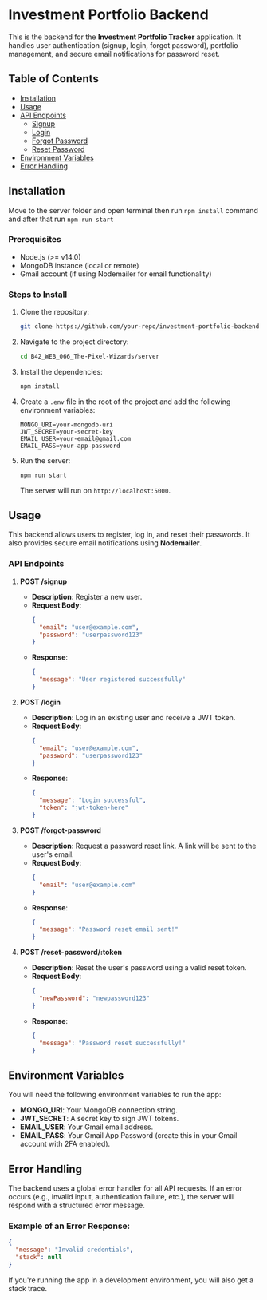 
# Investment Portfolio Backend

This is the backend for the **Investment Portfolio Tracker** application. It handles user authentication (signup, login, forgot password), portfolio management, and secure email notifications for password reset.

## Table of Contents

- [Installation](#installation)
- [Usage](#usage)
- [API Endpoints](#api-endpoints)
  - [Signup](#signup)
  - [Login](#login)
  - [Forgot Password](#forgot-password)
  - [Reset Password](#reset-password)
- [Environment Variables](#environment-variables)
- [Error Handling](#error-handling)

## Installation

Move to the server folder and open terminal then run `npm install` command and after that run `npm run start`

### Prerequisites

- Node.js (>= v14.0)
- MongoDB instance (local or remote)
- Gmail account (if using Nodemailer for email functionality)

### Steps to Install

1. Clone the repository:
   ```bash
   git clone https://github.com/your-repo/investment-portfolio-backend.git
   ```

2. Navigate to the project directory:
   ```bash
   cd B42_WEB_066_The-Pixel-Wizards/server
   ```

3. Install the dependencies:
   ```bash
   npm install
   ```

4. Create a `.env` file in the root of the project and add the following environment variables:
   ```env
   MONGO_URI=your-mongodb-uri
   JWT_SECRET=your-secret-key
   EMAIL_USER=your-email@gmail.com
   EMAIL_PASS=your-app-password
   ```

5. Run the server:
   ```bash
   npm run start
   ```

   The server will run on `http://localhost:5000`.

## Usage

This backend allows users to register, log in, and reset their passwords. It also provides secure email notifications using **Nodemailer**.

### API Endpoints

1. **POST /signup**
   - **Description**: Register a new user.
   - **Request Body**:
     ```json
     {
       "email": "user@example.com",
       "password": "userpassword123"
     }
     ```
   - **Response**:
     ```json
     {
       "message": "User registered successfully"
     }
     ```

2. **POST /login**
   - **Description**: Log in an existing user and receive a JWT token.
   - **Request Body**:
     ```json
     {
       "email": "user@example.com",
       "password": "userpassword123"
     }
     ```
   - **Response**:
     ```json
     {
       "message": "Login successful",
       "token": "jwt-token-here"
     }
     ```

3. **POST /forgot-password**
   - **Description**: Request a password reset link. A link will be sent to the user's email.
   - **Request Body**:
     ```json
     {
       "email": "user@example.com"
     }
     ```
   - **Response**:
     ```json
     {
       "message": "Password reset email sent!"
     }
     ```

4. **POST /reset-password/:token**
   - **Description**: Reset the user's password using a valid reset token.
   - **Request Body**:
     ```json
     {
       "newPassword": "newpassword123"
     }
     ```
   - **Response**:
     ```json
     {
       "message": "Password reset successfully!"
     }
     ```

## Environment Variables

You will need the following environment variables to run the app:

- **MONGO_URI**: Your MongoDB connection string.
- **JWT_SECRET**: A secret key to sign JWT tokens.
- **EMAIL_USER**: Your Gmail email address.
- **EMAIL_PASS**: Your Gmail App Password (create this in your Gmail account with 2FA enabled).

## Error Handling

The backend uses a global error handler for all API requests. If an error occurs (e.g., invalid input, authentication failure, etc.), the server will respond with a structured error message.

### Example of an Error Response:
```json
{
  "message": "Invalid credentials",
  "stack": null
}
```

If you're running the app in a development environment, you will also get a stack trace.
